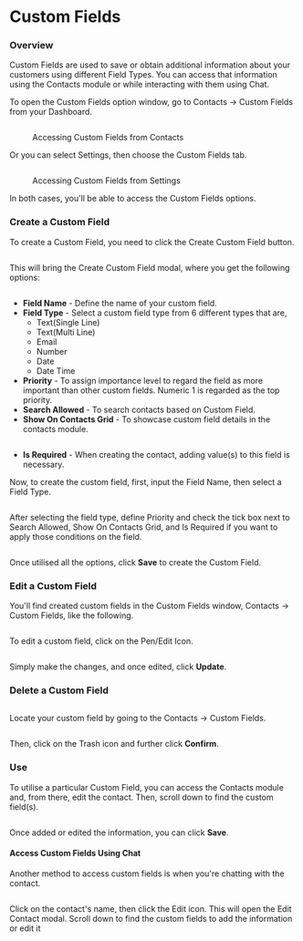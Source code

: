 # Custom Fields

### Overview

Custom Fields are used to save or obtain additional information about your customers using different Field Types. You can access that information using the Contacts module or while interacting with them using Chat.

To open the Custom Fields option window, go to Contacts → Custom Fields from your Dashboard.

<figure><img src="https://files.gitbook.com/v0/b/gitbook-x-prod.appspot.com/o/spaces%2FhElFPtMZjXYjDDMBT5q2%2Fuploads%2FqfFWSvZ9tpnOe7Qqw5M7%2FAccessing%20Custom%20Fields%20from%20Contacts.jpg?alt=media&#x26;token=768619ed-cef8-4de7-9df2-b17e14ddb134" alt=""><figcaption><p>Accessing Custom Fields from Contacts</p></figcaption></figure>

Or you can select Settings, then choose the Custom Fields tab.

<figure><img src="https://files.gitbook.com/v0/b/gitbook-x-prod.appspot.com/o/spaces%2FhElFPtMZjXYjDDMBT5q2%2Fuploads%2FfhZCsLN6z0c76fKNov5N%2FAccessing%20Custom%20Fields%20from%20Settings.jpg?alt=media&#x26;token=f9c2d5e9-d38b-416d-84b4-3990250c665a" alt=""><figcaption><p>Accessing Custom Fields from Settings</p></figcaption></figure>

In both cases, you'll be able to access the Custom Fields options.

### Create a Custom Field

To create a Custom Field, you need to click the Create Custom Field button.

<figure><img src="https://files.gitbook.com/v0/b/gitbook-x-prod.appspot.com/o/spaces%2FhElFPtMZjXYjDDMBT5q2%2Fuploads%2FENrElPlohbX5fdW0YEgq%2FCreating%20a%20Custom%20Field.png?alt=media&#x26;token=ee31f262-36a9-4ef4-9dfa-784f41a77b1a" alt=""><figcaption></figcaption></figure>

This will bring the Create Custom Field modal, where you get the following options:

<figure><img src="https://files.gitbook.com/v0/b/gitbook-x-prod.appspot.com/o/spaces%2FhElFPtMZjXYjDDMBT5q2%2Fuploads%2FSY661zTQa4fJteL77SvJ%2FCreate%20Custom%20Field%20Modal.png?alt=media&#x26;token=f9698e47-4ce3-4cfc-8db2-1048d23612d4" alt=""><figcaption></figcaption></figure>

* **Field Name** - Define the name of your custom field.
* **Field Type** - Select a custom field type from 6 different types that are,
  * Text(Single Line)
  * Text(Multi Line)
  * Email
  * Number
  * Date
  * Date Time
* **Priority** - To assign importance level to regard the field as more important than other custom fields. Numeric 1 is regarded as the top priority.
* **Search Allowed** - To search contacts based on Custom Field.
* **Show On Contacts Grid** - To showcase custom field details in the contacts module.

<figure><img src="https://files.gitbook.com/v0/b/gitbook-x-prod.appspot.com/o/spaces%2FhElFPtMZjXYjDDMBT5q2%2Fuploads%2FKUplbmEN8hZBRJKZlaza%2FCustom%20Fields%20on%20Contacts%20Grid.png?alt=media&#x26;token=c9caa99c-77be-4017-afb3-11bf331164cf" alt=""><figcaption></figcaption></figure>

* **Is Required** - When creating the contact, adding value(s) to this field is necessary.

Now, to create the custom field, first, input the Field Name, then select a Field Type.

<figure><img src="https://files.gitbook.com/v0/b/gitbook-x-prod.appspot.com/o/spaces%2FhElFPtMZjXYjDDMBT5q2%2Fuploads%2FMcxKbwSn6oTdlUm7KeoO%2FDefining%20Custom%20Field%20Name%20and%20Type.png?alt=media&#x26;token=2e916e5c-350b-4d3f-9191-8e3e1fac5e42" alt=""><figcaption></figcaption></figure>

After selecting the field type, define Priority and check the tick box next to Search Allowed, Show On Contacts Grid, and Is Required if you want to apply those conditions on the field.

<figure><img src="https://files.gitbook.com/v0/b/gitbook-x-prod.appspot.com/o/spaces%2FhElFPtMZjXYjDDMBT5q2%2Fuploads%2FyI4nCPQ8NhDaavl6dNJd%2FPriority%2C%20Conditions%20for%20Custom%20Field.png?alt=media&#x26;token=e374bab8-8f8c-4cff-b9c4-c445462915e3" alt=""><figcaption></figcaption></figure>

Once utilised all the options, click **Save** to create the Custom Field.

### Edit a Custom Field

You'll find created custom fields in the Custom Fields window, Contacts → Custom Fields, like the following.

<figure><img src="https://files.gitbook.com/v0/b/gitbook-x-prod.appspot.com/o/spaces%2FhElFPtMZjXYjDDMBT5q2%2Fuploads%2FJ9ofFOC73vBoG2TdXF2g%2FEditing%20a%20custom%20field.png?alt=media&#x26;token=532c63f8-f203-4030-9e77-60e02ef4ec09" alt=""><figcaption></figcaption></figure>

To edit a custom field, click on the Pen/Edit Icon.

<figure><img src="https://files.gitbook.com/v0/b/gitbook-x-prod.appspot.com/o/spaces%2FhElFPtMZjXYjDDMBT5q2%2Fuploads%2Fdbu4pXAA81aVsRCzO9iF%2FSaving%20Changes%20to%20Custom%20Field.png?alt=media&#x26;token=c3346219-5824-48b1-bfa1-13897dbf562e" alt=""><figcaption></figcaption></figure>

Simply make the changes, and once edited, click **Update**.

### Delete a Custom Field

<figure><img src="https://files.gitbook.com/v0/b/gitbook-x-prod.appspot.com/o/spaces%2FhElFPtMZjXYjDDMBT5q2%2Fuploads%2FAiz84i72RdN6GzaXc7hU%2FDeleting%20a%20Custom%20Field.png?alt=media&#x26;token=4f19c8c0-a5a6-429c-a1b4-12a861cba805" alt=""><figcaption></figcaption></figure>

Locate your custom field by going to the Contacts → Custom Fields.

<figure><img src="https://files.gitbook.com/v0/b/gitbook-x-prod.appspot.com/o/spaces%2FhElFPtMZjXYjDDMBT5q2%2Fuploads%2Fm3J68BHZG1YhjEW6B94e%2FConfirming%20the%20Custom%20Field%20Delete.png?alt=media&#x26;token=f2640fcb-a311-4d4c-a1c5-07dd592da0a8" alt=""><figcaption></figcaption></figure>

Then, click on the Trash icon and further click **Confirm**.

### Use

To utilise a particular Custom Field, you can access the Contacts module and, from there, edit the contact. Then, scroll down to find the custom field(s).

<figure><img src="https://files.gitbook.com/v0/b/gitbook-x-prod.appspot.com/o/spaces%2FhElFPtMZjXYjDDMBT5q2%2Fuploads%2F3Kopuhmq4Mnnq5OcQvCZ%2FAccessing%20Custom%20Field%20to%20Add%20Info%20from%20Contacts.png?alt=media&#x26;token=942463b1-5951-43d3-9649-928b80a66248" alt=""><figcaption></figcaption></figure>

Once added or edited the information, you can click **Save**.

#### Access Custom Fields Using Chat

Another method to access custom fields is when you're chatting with the contact.

<figure><img src="https://files.gitbook.com/v0/b/gitbook-x-prod.appspot.com/o/spaces%2FhElFPtMZjXYjDDMBT5q2%2Fuploads%2Fs360AzEsbLTpac75jIIp%2FAccessing%20Custom%20Field%20to%20Add%20Info%20from%20Chat.png?alt=media&#x26;token=cfd78c52-b52a-45ad-be8a-abbcc2b8e73d" alt=""><figcaption></figcaption></figure>

Click on the contact's name, then click the Edit icon. This will open the Edit Contact modal. Scroll down to find the custom fields to add the information or edit it

